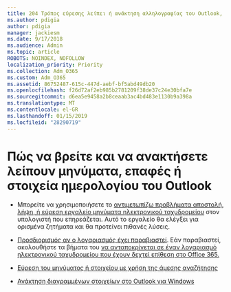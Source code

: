 ```yaml
---
title: 204 Τρόπος εύρεσης λείπει ή ανάκτηση αλληλογραφίας του Outlook, ημερολογίου ή επαφές που λείπουν
ms.author: pdigia
author: pdigia
manager: jackiesm
ms.date: 9/17/2018
ms.audience: Admin
ms.topic: article
ROBOTS: NOINDEX, NOFOLLOW
localization_priority: Priority
ms.collection: Adm_O365
ms.custom: Adm_O365
ms.assetid: 86752487-615c-447d-aebf-bf5abd49db20
ms.openlocfilehash: f26d72af2eb985b2781209f38de37c24e30bfa7e
ms.sourcegitcommit: d6ea5e9458a2b8ceaab3ac4bd483e1130b9a398a
ms.translationtype: MT
ms.contentlocale: el-GR
ms.lasthandoff: 01/15/2019
ms.locfileid: "28290719"
---
```

# <a name="how-to-find-and-recover-missing-messages-contacts-or-calendar-items-in-outlook"></a>Πώς να βρείτε και να ανακτήσετε λείπουν μηνύματα, επαφές ή στοιχεία ημερολογίου του Outlook

- Μπορείτε να χρησιμοποιήσετε το [αντιμετωπίζω προβλήματα αποστολή, λήψη, ή εύρεση εργαλείο μηνύματα ηλεκτρονικού ταχυδρομείου](https://aka.ms/SaRA-OutlookSendReceive) στον υπολογιστή που επηρεάζεται. Αυτό το εργαλείο θα ελέγξει για ορισμένα ζητήματα και θα προτείνει πιθανές λύσεις. 
    
- [Προσδιορισμός αν ο λογαριασμός έχει παραβιαστεί](https://support.microsoft.com/help/2551603/how-to-determine-whether-your-office-365-account-has-been-compromised). Εάν παραβιαστεί, ακολουθήστε τα βήματα του [να ανταποκρίνεται σε έναν λογαριασμό ηλεκτρονικού ταχυδρομείου που έχουν δεχτεί επίθεση στο Office 365.](https://docs.microsoft.com/en-us/office365/enterprise/responding-to-a-compromised-email-account)
    
- [Εύρεση του μηνύματος ή στοιχείου με χρήση της άμεσης αναζήτησης](https://support.office.com/article/69748862-5976-47b9-98e8-ed179f1b9e4d)
    
- [Ανάκτηση διαγραμμένων στοιχείων στο Outlook για Windows](https://support.office.com/article/49e81f3c-c8f4-4426-a0b9-c0fd751d48ce)
    

